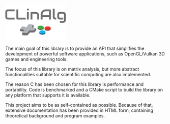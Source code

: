 ![](clingalg-logo.png)

The main goal of this library is to provide an API that simplifies the development of powerful software applications, such as OpenGL/Vulkan 3D games and engineering tools.

The focus of this library is on matrix analysis, but more abstract functionalities suitable for scientific computing are also implemented.

The reason C has been chosen for this library is performance and portability. Code is benchmarked and a CMake script to build the library on any platform that supports it is available.

This project aims to be as self-contained as possible. Because of that, extensive
documentation has been provided in HTML form, containing theoretical background
and program examples. 